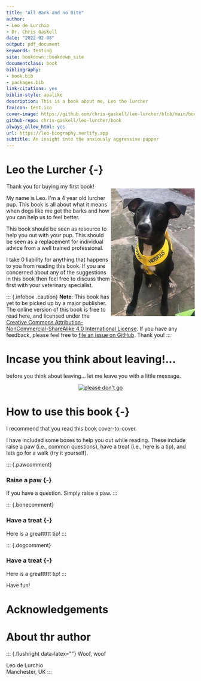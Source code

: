 ```yaml
---
title: "All Bark and no Bite"
author:
- Leo de Lurchio
- Dr. Chris Gaskell
date: "2022-02-08"
output: pdf_document
keywords: testing
site: bookdown::bookdown_site
documentclass: book
bibliography:
- book.bib
- packages.bib
link-citations: yes
biblio-style: apalike
description: This is a book about me, Leo the lurcher
favicon: test.ico
cover-image: https://github.com/chris-gaskell/leo-lurcher/blob/main/book/images/nervous_leo.jpeg?raw=true
github-repo: chris-gaskell/leo-lurcher/book
always_allow_html: yes
url: https://leo-biography.nerlify.app
subtitle: An insight into the anxiously aggressive pupper
---
```






# Leo the Lurcher {-}

<div style= "float:right;position: relative; top: 0px;">
<p style="text-align: center;"><a href=""><img src="images/nervous_leo.jpeg" alt="Leo" /></a></p>

</div>

Thank you for buying my first book!

My name is Leo. I'm a 4 year old lurcher pup. This book is all about what it means when dogs like me get the barks and how you can help us to feel better.

This book should be seen as resource to help you out with your pup. This should be seen as a replacement for individual advice from a well trained professional.

I take 0 liability for anything that happens to you from reading this book. If you are concerned about any of the suggestions in this book then feel free to discuss them first with your veterinary specialist.


::: {.infobox .caution}
**Note**: This book has yet to be picked up by a major publisher. The online version of this book is free to read here, and licensed under the [Creative Commons Attribution-NonCommercial-ShareAlike 4.0 International License](http://creativecommons.org/licenses/by-nc-sa/4.0/). If you have any feedback, please feel free to [file an issue on GitHub](https://github.com/chris-gaskell/leo-lurcher/book). Thank you!
:::

# Incase you think about leaving!...

before you think about leaving... let me leave you with a little message.
<p style="text-align: center;"><a href="https://www.routledge.com/p/book/9780367563837"><img src="https://media4.giphy.com/media/u5cc08LvthuBa7HwEU/200.gif?cid=ecf05e47j7uqkv61hg634eie1zl04d868nsrg3sx87tje91l&rid=200.gif&ct=g" alt="please don't go" /></a></p>

# How to use this book {-}

I recommend that you read this book cover-to-cover.

I have included some boxes to help you out while reading. These include raise a paw (i.e., common questions), have a treat (i.e., here is a tip), and lets go for a walk (try it yourself).

::: {.pawcomment}
### Raise a paw {-}
If you have a question. Simply raise a paw.
:::

::: {.bonecomment}
### Have a treat {-}
Here is a greatttttt tip!
:::

::: {.dogcomment}
### Have a treat {-}
Here is a greatttttt tip!
:::


Have fun!

# Acknowledgements

# About thr author



::: {.flushright data-latex=""}
Woof, woof

Leo de Lurchio  
Manchester, UK
:::



